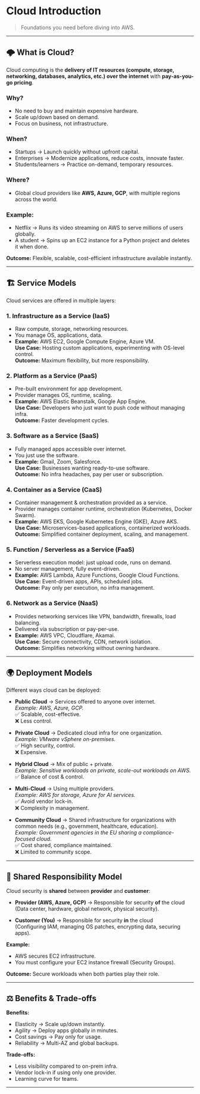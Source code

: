 # Cloud Introduction

> Foundations you need before diving into AWS.

---

## 🌩️ What is Cloud?
Cloud computing is the **delivery of IT resources (compute, storage, networking, databases, analytics, etc.) over the internet** with **pay-as-you-go pricing**.

### Why?
- No need to buy and maintain expensive hardware.
- Scale up/down based on demand.
- Focus on business, not infrastructure.

### When?
- Startups → Launch quickly without upfront capital.
- Enterprises → Modernize applications, reduce costs, innovate faster.
- Students/learners → Practice on-demand, temporary resources.

### Where?
- Global cloud providers like **AWS, Azure, GCP**, with multiple regions across the world.

### Example:
- Netflix → Runs its video streaming on AWS to serve millions of users globally.
- A student → Spins up an EC2 instance for a Python project and deletes it when done.

**Outcome:** Flexible, scalable, cost-efficient infrastructure available instantly.

---

## 🏗️ Service Models
Cloud services are offered in multiple layers:

### 1. Infrastructure as a Service (IaaS)
- Raw compute, storage, networking resources.
- You manage OS, applications, data.
- **Example:** AWS EC2, Google Compute Engine, Azure VM.  
**Use Case:** Hosting custom applications, experimenting with OS-level control.  
**Outcome:** Maximum flexibility, but more responsibility.

### 2. Platform as a Service (PaaS)
- Pre-built environment for app development.
- Provider manages OS, runtime, scaling.
- **Example:** AWS Elastic Beanstalk, Google App Engine.  
**Use Case:** Developers who just want to push code without managing infra.  
**Outcome:** Faster development cycles.

### 3. Software as a Service (SaaS)
- Fully managed apps accessible over internet.
- You just use the software.
- **Example:** Gmail, Zoom, Salesforce.  
**Use Case:** Businesses wanting ready-to-use software.  
**Outcome:** No infra headaches, pay per user or subscription.

### 4. Container as a Service (CaaS)
- Container management & orchestration provided as a service.
- Provider manages container runtime, orchestration (Kubernetes, Docker Swarm).
- **Example:** AWS EKS, Google Kubernetes Engine (GKE), Azure AKS.  
**Use Case:** Microservices-based applications, containerized workloads.  
**Outcome:** Simplified container deployment, scaling, and management.

### 5. Function / Serverless as a Service (FaaS)
- Serverless execution model: just upload code, runs on demand.
- No server management, fully event-driven.
- **Example:** AWS Lambda, Azure Functions, Google Cloud Functions.  
**Use Case:** Event-driven apps, APIs, scheduled jobs.  
**Outcome:** Pay only per execution, no infra management.

### 6. Network as a Service (NaaS)
- Provides networking services like VPN, bandwidth, firewalls, load balancing.
- Delivered via subscription or pay-per-use.
- **Example:** AWS VPC, Cloudflare, Akamai.  
**Use Case:** Secure connectivity, CDN, network isolation.  
**Outcome:** Simplifies networking without owning hardware.

---

## 🌍 Deployment Models
Different ways cloud can be deployed:

- **Public Cloud** → Services offered to anyone over internet.  
  *Example: AWS, Azure, GCP.*  
  ✅ Scalable, cost-effective.  
  ❌ Less control.  

- **Private Cloud** → Dedicated cloud infra for one organization.  
  *Example: VMware vSphere on-premises.*  
  ✅ High security, control.  
  ❌ Expensive.  

- **Hybrid Cloud** → Mix of public + private.  
  *Example: Sensitive workloads on private, scale-out workloads on AWS.*  
  ✅ Balance of cost & control.  

- **Multi-Cloud** → Using multiple providers.  
  *Example: AWS for storage, Azure for AI services.*  
  ✅ Avoid vendor lock-in.  
  ❌ Complexity in management.  

- **Community Cloud** → Shared infrastructure for organizations with common needs (e.g., government, healthcare, education).  
  *Example: Government agencies in the EU sharing a compliance-focused cloud.*  
  ✅ Cost shared, compliance maintained.  
  ❌ Limited to community scope.  

---

## 🔐 Shared Responsibility Model
Cloud security is **shared** between **provider** and **customer**:

- **Provider (AWS, Azure, GCP)** → Responsible for security **of** the cloud  
  (Data center, hardware, global network, physical security).

- **Customer (You)** → Responsible for security **in** the cloud  
  (Configuring IAM, managing OS patches, encrypting data, securing apps).

**Example:**  
- AWS secures EC2 infrastructure.  
- You must configure your EC2 instance firewall (Security Groups).  

**Outcome:** Secure workloads when both parties play their role.

---

## ⚖️ Benefits & Trade-offs
**Benefits:**
- Elasticity → Scale up/down instantly.  
- Agility → Deploy apps globally in minutes.  
- Cost savings → Pay only for usage.  
- Reliability → Multi-AZ and global backups.  

**Trade-offs:**
- Less visibility compared to on-prem infra.  
- Vendor lock-in if using only one provider.  
- Learning curve for teams.

---


